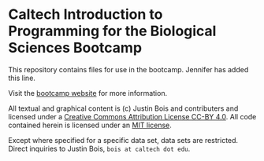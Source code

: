 # Caltech Introduction to Programming for the Biological Sciences Bootcamp

This repository contains files for use in the bootcamp.
Jennifer has added this line.

Visit the [bootcamp website](http://justinbois.github.io/bootcamp) for more information.

All textual and graphical content is (c) Justin Bois and contributers and licensed under a [Creative Commons Attribution License CC-BY 4.0](https://creativecommons.org/licenses/by/4.0/). All code contained herein is licensed under an [MIT license](https://opensource.org/licenses/MIT).

Except where specified for a specific data set, data sets are restricted. Direct inquiries to Justin Bois, `bois at caltech dot edu`.
